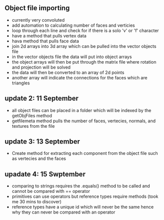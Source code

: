 ## Object file importing
- currently very convoluted 
- add automation to calculating number of faces and verticies
- loop through each line and check for if there is a solo 'v' or 'f' character
- have a method that pulls vertex data
- hava method that pulls face data
- join 2d arrays into 3d array which can be pulled into the vector objects file
- in the vector objects file the data will put into object arrays 
- the object arrays will then be put through the matrix file where rotation and projection will be solved 
- the data will then be converted to an array of 2d points 
- another array will indicate the connections for the faces which are triangles 

## update 2: 11 September 
- all object files can be placed in a folder which will be indexed by the getObjFiles method
- getfilemeta method pulls the number of faces, vertecies, normals, and textures from the file

## update 3: 13 September
- Create method for extracting each component from the object file such as vertecies and the faces

## upadate 4: 15 Swptember
- comparing to strings requires the .equals() method to be called and cannot be compared with == operator
- primitives can use operators but reference types require methods (took me 30 mins to discover)
- reference types have a unique id which will never be the same hence why they can never be compared with an operator 

